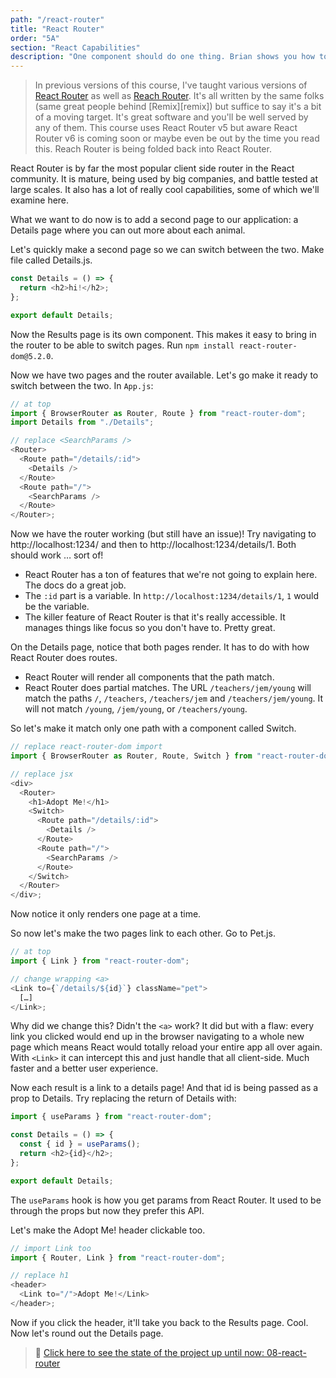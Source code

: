 ```yaml
---
path: "/react-router"
title: "React Router"
order: "5A"
section: "React Capabilities"
description: "One component should do one thing. Brian shows you how to break down bigger components into smaller components."
---
```


> In previous versions of this course, I've taught various versions of [React Router][rr] as well as [Reach Router][reach]. It's all written by the same folks (same great people behind [Remix][remix]) but suffice to say it's a bit of a moving target. It's great software and you'll be well served by any of them. This course uses React Router v5 but aware React Router v6 is coming soon or maybe even be out by the time you read this. Reach Router is being folded back into React Router.

React Router is by far the most popular client side router in the React community. It is mature, being used by big companies, and battle tested at large scales. It also has a lot of really cool capabilities, some of which we'll examine here.

What we want to do now is to add a second page to our application: a Details page where you can out more about each animal.

Let's quickly make a second page so we can switch between the two. Make file called Details.js.

```javascript
const Details = () => {
  return <h2>hi!</h2>;
};

export default Details;
```

Now the Results page is its own component. This makes it easy to bring in the router to be able to switch pages. Run `npm install react-router-dom@5.2.0`.

Now we have two pages and the router available. Let's go make it ready to switch between the two. In `App.js`:

```javascript
// at top
import { BrowserRouter as Router, Route } from "react-router-dom";
import Details from "./Details";

// replace <SearchParams />
<Router>
  <Route path="/details/:id">
    <Details />
  </Route>
  <Route path="/">
    <SearchParams />
  </Route>
</Router>;
```

Now we have the router working (but still have an issue)! Try navigating to http://localhost:1234/ and then to http://localhost:1234/details/1. Both should work … sort of!

- React Router has a ton of features that we're not going to explain here. The docs do a great job.
- The `:id` part is a variable. In `http://localhost:1234/details/1`, `1` would be the variable.
- The killer feature of React Router is that it's really accessible. It manages things like focus so you don't have to. Pretty great.

On the Details page, notice that both pages render. It has to do with how React Router does routes.

- React Router will render all components that the path match.
- React Router does partial matches. The URL `/teachers/jem/young` will match the paths `/`, `/teachers`, `/teachers/jem` and `/teachers/jem/young`. It will not match `/young`, `/jem/young`, or `/teachers/young`.

So let's make it match only one path with a component called Switch.

```javascript
// replace react-router-dom import
import { BrowserRouter as Router, Route, Switch } from "react-router-dom";

// replace jsx
<div>
  <Router>
    <h1>Adopt Me!</h1>
    <Switch>
      <Route path="/details/:id">
        <Details />
      </Route>
      <Route path="/">
        <SearchParams />
      </Route>
    </Switch>
  </Router>
</div>;
```

Now notice it only renders one page at a time.

So now let's make the two pages link to each other. Go to Pet.js.

```javascript
// at top
import { Link } from "react-router-dom";

// change wrapping <a>
<Link to={`/details/${id}`} className="pet">
  […]
</Link>;
```

Why did we change this? Didn't the `<a>` work? It did but with a flaw: every link you clicked would end up in the browser navigating to a whole new page which means React would totally reload your entire app all over again. With `<Link>` it can intercept this and just handle that all client-side. Much faster and a better user experience.

Now each result is a link to a details page! And that id is being passed as a prop to Details. Try replacing the return of Details with:

```javascript
import { useParams } from "react-router-dom";

const Details = () => {
  const { id } = useParams();
  return <h2>{id}</h2>;
};

export default Details;
```

The `useParams` hook is how you get params from React Router. It used to be through the props but now they prefer this API.

Let's make the Adopt Me! header clickable too.

```javascript
// import Link too
import { Router, Link } from "react-router-dom";

// replace h1
<header>
  <Link to="/">Adopt Me!</Link>
</header>;
```

Now if you click the header, it'll take you back to the Results page. Cool. Now let's round out the Details page.

> 🏁 [Click here to see the state of the project up until now: 08-react-router][step]

[rr]: https://reacttraining.com/react-router/
[reach]: https://reach.tech/router/
[rf]: https://twitter.com/ryanflorence
[step]: https://github.com/btholt/citr-v6-project/tree/master/08-react-router
